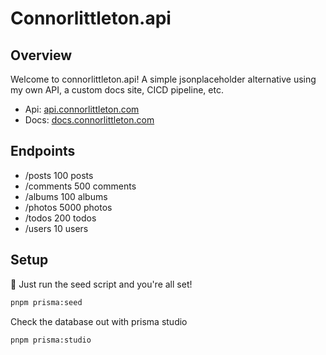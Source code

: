 # Connorlittleton.api

## Overview
Welcome to connorlittleton.api! A simple jsonplaceholder alternative using my own API, a custom docs site, CICD pipeline, etc.

- Api: [api.connorlittleton.com](http://api.connorlittleton.com/)
- Docs: [docs.connorlittleton.com](http://docs.connorlittleton.com/)

## Endpoints
* /posts	100 posts
* /comments	500 comments
* /albums	100 albums
* /photos	5000 photos
* /todos	200 todos
* /users	10 users

## Setup

🌱 Just run the seed script and you're all set!
```sh
pnpm prisma:seed
```

Check the database out with prisma studio
```sh
pnpm prisma:studio
```
